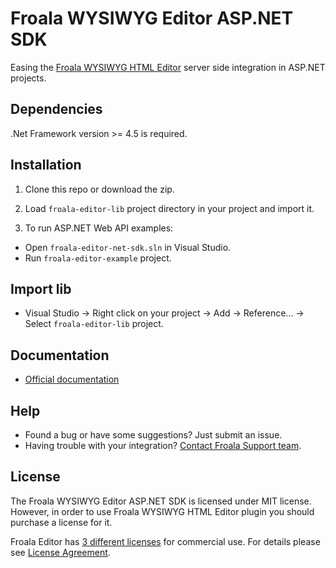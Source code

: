 # Froala WYSIWYG Editor ASP.NET SDK

Easing the [Froala WYSIWYG HTML Editor](https://github.com/froala/wysiwyg-editor) server side integration in ASP.NET projects.

## Dependencies

.Net Framework version >= 4.5 is required.

## Installation

1. Clone this repo or download the zip.

2. Load `froala-editor-lib` project directory in your project and import it.

3. To run ASP.NET Web API examples:

 * Open `froala-editor-net-sdk.sln` in Visual Studio.
 * Run `froala-editor-example` project.

## Import lib

 * Visual Studio -> Right click on your project -> Add -> Reference... -> Select `froala-editor-lib` project.

## Documentation

 * [Official documentation](https://www.froala.com/wysiwyg-editor/docs/sdks/aspnet)

## Help
- Found a bug or have some suggestions? Just submit an issue.
- Having trouble with your integration? [Contact Froala Support team](http://froala.dev/wysiwyg-editor/contact).


## License

The Froala WYSIWYG Editor ASP.NET SDK is licensed under MIT license. However, in order to use Froala WYSIWYG HTML Editor plugin you should purchase a license for it.

Froala Editor has [3 different licenses](http://froala.com/wysiwyg-editor/pricing) for commercial use.
For details please see [License Agreement](http://froala.com/wysiwyg-editor/terms).

